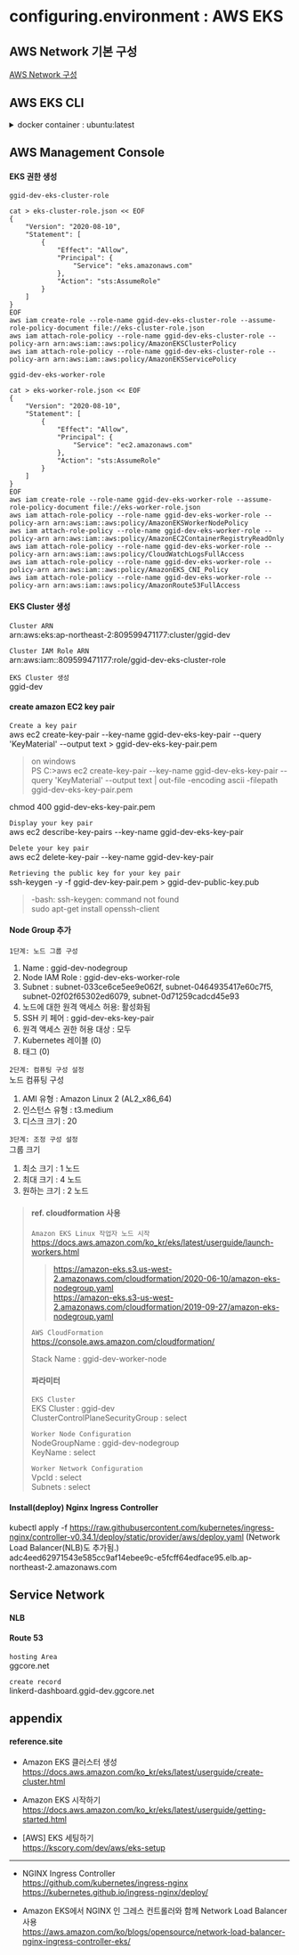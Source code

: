 # configuring.environment : AWS EKS

## AWS Network 기본 구성  

[AWS Network 구성](configuring.environment.aws.vpc.md)

## AWS EKS CLI 

<details>
<summary>docker container : ubuntu:latest</summary>
<div markdown="1">

#### create container ubuntu:latest
docker run -d -it --name aws.management.console --restart=unless-stopped ubuntu  
docker exec -it aws.management.console /bin/bash  

<<<<<<<<<<<<<<<<<<<<  
#### install packages  
apt update -y  
apt-get install -y sudo net-tools iproute2 vim wget curl unzip  

#### create group/user : app/app  
groupadd -g 3000 app  
useradd -d /apps -g 3000 -m -u 3000 -s /bin/bash app  
passwd app

#### create directory  
mkdir -p /apps/install /pgms /data /logs  
chown -R app.app /apps /pgms /data /logs  

sudo adduser app sudo  
  
su - app  
mkdir /pgms/ggcore  

cd /apps/install  

#### AWS CLI 설치  
curl "https://awscli.amazonaws.com/awscli-exe-linux-x86_64.zip" -o "awscliv2.zip"  
unzip awscliv2.zip  
sudo ./aws/install  
```
sudo: setrlimit(RLIMIT_CORE): Operation not permitted
You can now run: /usr/local/bin/aws --version
```
> echo "Set disable_coredump false" >> /etc/sudo.conf  

`AWS CLI 자격 증명 구성`  
$ aws configure  
AWS Access Key ID [None]:  
AWS Secret Access Key [None]:  
Default region name [None]: ap-northeast-2  
Default output format [None]: json  

#### eksctl 설치  
curl --silent --location "https://github.com/weaveworks/eksctl/releases/latest/download/eksctl_$(uname -s)_amd64.tar.gz" | tar xz -C /tmp
sudo mv /tmp/eksctl /usr/local/bin
eksctl version

#### kubectl 설치 및 구성  
curl -o kubectl https://amazon-eks.s3.us-west-2.amazonaws.com/1.17.7/2020-07-08/bin/linux/amd64/kubectl  
chmod +x ./kubectl  
sudo mv ./kubectl /usr/local/bin  
kubectl version --short --client  

aws eks -ap-northeast-2 update-kubeconfig --name ggid-dev  

#### aws-iam-authenticator 설치  
curl -o aws-iam-authenticator https://amazon-eks.s3.us-west-2.amazonaws.com/1.17.7/2020-07-08/bin/linux/amd64/aws-iam-authenticator  
chmod +x ./aws-iam-authenticator  
sudo mv ./aws-iam-authenticator /usr/local/bin/  
aws-iam-authenticator help  

aws-iam-authenticator token -i ggid-dev | python3 -m json.tool  

>#### Creating, displaying, and deleting Amazon EC2 key pairs  
>`Create a key pair`  
>aws ec2 create-key-pair --key-name ggid-dev-eks-key-pair --query 'KeyMaterial' --output text > ggid-dev-eks-key-pair.pem  
>> on windows  
>> PS C:\>aws ec2 create-key-pair --key-name ggid-dev-eks-key-pair --query 'KeyMaterial' --output text | out-file -encoding ascii -filepath ggid-dev-eks-key-pair.pem  
>
>chmod 400 ggid-dev-eks-key-pair.pem  
>
>`Display your key pair`  
>aws ec2 describe-key-pairs --key-name ggid-dev-eks-key-pair  
>
>`Delete your key pair`  
>aws ec2 delete-key-pair --key-name ggid-dev-key-pair  
>
>`Retrieving the public key for your key pair`  
>ssh-keygen -y -f ggid-dev-key-pair.pem > ggid-dev-public-key.pub  
>>-bash: ssh-keygen: command not found  
>>sudo apt-get install openssh-client  
>
>#### Create your Amazon EKS cluster and compute
>eksctl create cluster \
>--name ggid-dev \
>--version 1.17 \
>--region ap-northeast-2 \
>--nodegroup-name ggid-dev-workers \
>--node-type t3.medium \
>--nodes 3 \
>--nodes-min 1 \
>--nodes-max 4 \
>--ssh-access \
>--ssh-public-key ggid-dev-public-key.pub \
>--managed
>

<<<<<<<<<<<<<<<<<<<<

</div>
</details>

## AWS Management Console

#### EKS 권한 생성  

`ggid-dev-eks-cluster-role`  
```
cat > eks-cluster-role.json << EOF
{
	"Version": "2020-08-10",
	"Statement": [
		{
			"Effect": "Allow",
			"Principal": {
				"Service": "eks.amazonaws.com"
			},
			"Action": "sts:AssumeRole"
		}
	]
}
EOF
aws iam create-role --role-name ggid-dev-eks-cluster-role --assume-role-policy-document file://eks-cluster-role.json
aws iam attach-role-policy --role-name ggid-dev-eks-cluster-role --policy-arn arn:aws:iam::aws:policy/AmazonEKSClusterPolicy
aws iam attach-role-policy --role-name ggid-dev-eks-cluster-role --policy-arn arn:aws:iam::aws:policy/AmazonEKSServicePolicy
```

`ggid-dev-eks-worker-role`  
```
cat > eks-worker-role.json << EOF
{
	"Version": "2020-08-10",
	"Statement": [
		{
			"Effect": "Allow",
			"Principal": {
				"Service": "ec2.amazonaws.com"
			},
			"Action": "sts:AssumeRole"
		}
	]
}
EOF
aws iam create-role --role-name ggid-dev-eks-worker-role --assume-role-policy-document file://eks-worker-role.json
aws iam attach-role-policy --role-name ggid-dev-eks-worker-role --policy-arn arn:aws:iam::aws:policy/AmazonEKSWorkerNodePolicy
aws iam attach-role-policy --role-name ggid-dev-eks-worker-role --policy-arn arn:aws:iam::aws:policy/AmazonEC2ContainerRegistryReadOnly
aws iam attach-role-policy --role-name ggid-dev-eks-worker-role --policy-arn arn:aws:iam::aws:policy/CloudWatchLogsFullAccess
aws iam attach-role-policy --role-name ggid-dev-eks-worker-role --policy-arn arn:aws:iam::aws:policy/AmazonEKS_CNI_Policy
aws iam attach-role-policy --role-name ggid-dev-eks-worker-role --policy-arn arn:aws:iam::aws:policy/AmazonRoute53FullAccess
```

#### EKS Cluster 생성

`Cluster ARN`  
arn:aws:eks:ap-northeast-2:809599471177:cluster/ggid-dev  

`Cluster IAM Role ARN`  
arn:aws:iam::809599471177:role/ggid-dev-eks-cluster-role  

`EKS Cluster 생성`  
ggid-dev


#### create amazon EC2 key pair
`Create a key pair`  
aws ec2 create-key-pair --key-name ggid-dev-eks-key-pair --query 'KeyMaterial' --output text > ggid-dev-eks-key-pair.pem  
> on windows  
> PS C:\>aws ec2 create-key-pair --key-name ggid-dev-eks-key-pair --query 'KeyMaterial' --output text | out-file -encoding ascii -filepath ggid-dev-eks-key-pair.pem  

chmod 400 ggid-dev-eks-key-pair.pem  

`Display your key pair`  
aws ec2 describe-key-pairs --key-name ggid-dev-eks-key-pair  

`Delete your key pair`  
aws ec2 delete-key-pair --key-name ggid-dev-key-pair  

`Retrieving the public key for your key pair`  
ssh-keygen -y -f ggid-dev-key-pair.pem > ggid-dev-public-key.pub  
>-bash: ssh-keygen: command not found  
>sudo apt-get install openssh-client  

#### Node Group 추가

`1단계: 노드 그룹 구성`  
1. Name : ggid-dev-nodegroup
2. Node IAM Role : ggid-dev-eks-worker-role  
3. Subnet : subnet-033ce6ce5ee9e062f, subnet-0464935417e60c7f5, subnet-02f02f65302ed6079, subnet-0d71259cadcd45e93  
4. 노드에 대한 원격 액세스 허용: 활성화됨  
5. SSH 키 페어 : ggid-dev-eks-key-pair
6. 원격 액세스 권한 허용 대상 : 모두
7. Kubernetes 레이블 (0)
8. 태그 (0)

`2단계: 컴퓨팅 구성 설정`  
노드 컴퓨팅 구성  
1. AMI 유형 : Amazon Linux 2 (AL2_x86_64)  
2. 인스턴스 유형 : t3.medium  
3. 디스크 크기 : 20  

`3단계: 조정 구성 설정`  
그룹 크기  
1. 최소 크기 : 1 노드  
2. 최대 크기 : 4 노드  
3. 원하는 크기 : 2 노드  

>#### ref. cloudformation 사용
>`Amazon EKS Linux 작업자 노드 시작`  
>https://docs.aws.amazon.com/ko_kr/eks/latest/userguide/launch-workers.html  
>
>> https://amazon-eks.s3.us-west-2.amazonaws.com/cloudformation/2020-06-10/amazon-eks-nodegroup.yaml  
>> https://amazon-eks.s3-us-west-2.amazonaws.com/cloudformation/2019-09-27/amazon-eks-nodegroup.yaml  
>
>`AWS CloudFormation`  
>https://console.aws.amazon.com/cloudformation/  
>
>
>Stack Name : ggid-dev-worker-node  
>#### 파라미터
>`EKS Cluster`  
>EKS Cluster : ggid-dev  
>ClusterControlPlaneSecurityGroup : select  
>
>`Worker Node Configuration`  
>NodeGroupName : ggid-dev-nodegroup  
>KeyName : select  
>
>`Worker Network Configuration`  
>VpcId : select  
>Subnets : select  


#### Install(deploy) Nginx Ingress Controller

kubectl apply -f https://raw.githubusercontent.com/kubernetes/ingress-nginx/controller-v0.34.1/deploy/static/provider/aws/deploy.yaml
(Network Load Balancer(NLB)도 추가됨.)  
adc4eed62971543e585cc9af14ebee9c-e5fcff64edface95.elb.ap-northeast-2.amazonaws.com  


## Service Network

#### NLB

#### Route 53

`hosting Area`  
ggcore.net  

`create record`  
linkerd-dashboard.ggid-dev.ggcore.net  

## appendix

#### reference.site

* Amazon EKS 클러스터 생성  
https://docs.aws.amazon.com/ko_kr/eks/latest/userguide/create-cluster.html  

* Amazon EKS 시작하기  
https://docs.aws.amazon.com/ko_kr/eks/latest/userguide/getting-started.html

+ [AWS] EKS 세팅하기  
https://kscory.com/dev/aws/eks-setup  

---

* NGINX Ingress Controller  
https://github.com/kubernetes/ingress-nginx  
https://kubernetes.github.io/ingress-nginx/deploy/  

+ Amazon EKS에서 NGINX 인 그레스 컨트롤러와 함께 Network Load Balancer 사용  
https://aws.amazon.com/ko/blogs/opensource/network-load-balancer-nginx-ingress-controller-eks/  



